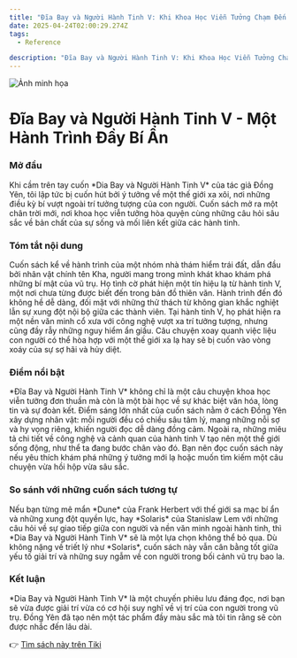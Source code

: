 ```yaml
---
title: "Đĩa Bay và Người Hành Tinh V: Khi Khoa Học Viễn Tưởng Chạm Đến Trái Tim"
date: 2025-04-24T02:00:29.274Z
tags:
  - Reference

description: "Đĩa Bay và Người Hành Tinh V: Khi Khoa Học Viễn Tưởng Chạm Đến Trái Tim"
---
```


![Ảnh minh họa](https://images.unsplash.com/photo-1652037967731-bdf6f34b9845?crop=entropy&cs=tinysrgb&fit=max&fm=jpg&ixid=M3w3MzA0NDl8MHwxfHNlYXJjaHwxfHxEaWElMjBCYXklMjB2YSUyME5ndW9pJTIwSGFuaCUyMFRpbmglMjBWfGVufDB8fHx8MTc0NTQ2MDAyOXww&ixlib=rb-4.0.3&q=80&w=400) 

 # Đĩa Bay và Người Hành Tinh V - Một Hành Trình Đầy Bí Ẩn

<h3>Mở đầu</h3>
Khi cầm trên tay cuốn *Dia Bay và Người Hành Tinh V* của tác giả Đồng Yên, tôi lập tức bị cuốn hút bởi ý tưởng về một thế giới xa xôi, nơi những điều kỳ bí vượt ngoài trí tưởng tượng của con người. Cuốn sách mở ra một chân trời mới, nơi khoa học viễn tưởng hòa quyện cùng những câu hỏi sâu sắc về bản chất của sự sống và mối liên kết giữa các hành tinh.

<h3>Tóm tắt nội dung</h3>
Cuốn sách kể về hành trình của một nhóm nhà thám hiểm trái đất, dẫn đầu bởi nhân vật chính tên Kha, người mang trong mình khát khao khám phá những bí mật của vũ trụ. Họ tình cờ phát hiện một tín hiệu lạ từ hành tinh V, một nơi chưa từng được biết đến trong bản đồ thiên văn. Hành trình đến đó không hề dễ dàng, đối mặt với những thử thách từ không gian khắc nghiệt lẫn sự xung đột nội bộ giữa các thành viên. Tại hành tinh V, họ phát hiện ra một nền văn minh cổ xưa với công nghệ vượt xa trí tưởng tượng, nhưng cũng đầy rẫy những nguy hiểm ẩn giấu. Câu chuyện xoay quanh việc liệu con người có thể hòa hợp với một thế giới xa lạ hay sẽ bị cuốn vào vòng xoáy của sự sợ hãi và hủy diệt.

<h3>Điểm nổi bật</h3>
*Đĩa Bay và Người Hành Tinh V* không chỉ là một câu chuyện khoa học viễn tưởng đơn thuần mà còn là một bài học về sự khác biệt văn hóa, lòng tin và sự đoàn kết. Điểm sáng lớn nhất của cuốn sách nằm ở cách Đồng Yên xây dựng nhân vật: mỗi người đều có chiều sâu tâm lý, mang những nỗi sợ và hy vọng riêng, khiến người đọc dễ dàng đồng cảm. Ngoài ra, những miêu tả chi tiết về công nghệ và cảnh quan của hành tinh V tạo nên một thế giới sống động, như thể ta đang bước chân vào đó. Bạn nên đọc cuốn sách này nếu yêu thích khám phá những ý tưởng mới lạ hoặc muốn tìm kiếm một câu chuyện vừa hồi hộp vừa sâu sắc.

<h3>So sánh với những cuốn sách tương tự</h3>
Nếu bạn từng mê mẩn *Dune* của Frank Herbert với thế giới sa mạc bí ẩn và những xung đột quyền lực, hay *Solaris* của Stanislaw Lem với những câu hỏi về sự giao tiếp giữa con người và nền văn minh ngoài hành tinh, thì *Dia Bay và Người Hành Tinh V* sẽ là một lựa chọn không thể bỏ qua. Dù không nặng về triết lý như *Solaris*, cuốn sách này vẫn cân bằng tốt giữa yếu tố giải trí và những suy ngẫm về con người trong bối cảnh vũ trụ bao la.

<h3>Kết luận</h3>
*Dia Bay và Người Hành Tinh V* là một chuyến phiêu lưu đáng đọc, nơi bạn sẽ vừa được giải trí vừa có cơ hội suy nghĩ về vị trí của con người trong vũ trụ. Đồng Yên đã tạo nên một tác phẩm đầy màu sắc mà tôi tin rằng sẽ còn được nhắc đến lâu dài.

👉 [Tìm sách này trên Tiki](https://tiki.vn/search?q=Dia%20Bay%20va%20Nguoi%20Hanh%20Tinh%20V)
